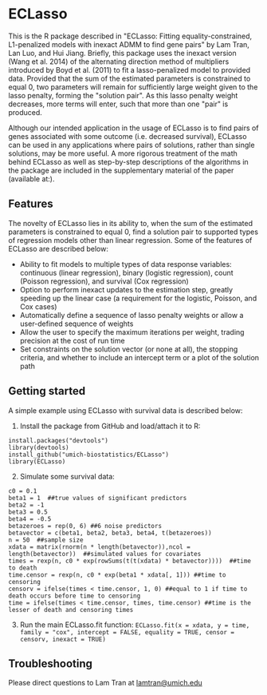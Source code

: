 # ECLasso

This is the R package described in "ECLasso: Fitting equality-constrained, L1-penalized models with inexact ADMM to find gene pairs" by Lam Tran, Lan Luo, and Hui Jiang. Briefly, this package uses the inexact version (Wang et al. 2014) of the alternating direction method of multipliers introduced by Boyd et al. (2011) to fit a lasso-penalized model to provided data. Provided that the sum of the estimated parameters is constrained to equal 0, two parameters will remain for sufficiently large weight given to the lasso penalty, forming the "solution pair". As this lasso penalty weight decreases, more terms will enter, such that more than one "pair" is produced.

Although our intended application in the usage of ECLasso is to find pairs of genes associated with some outcome (i.e. decreased survival), ECLasso can be used in any applications where pairs of solutions, rather than single solutions, may be more useful. A more rigorous treatment of the math behind ECLasso as well as step-by-step descriptions of the algorithms in the package are included in the supplementary material of the paper (available at:). 

## Features
The novelty of ECLasso lies in its ability to, when the sum of the estimated parameters is constrained to equal 0, find a solution pair to supported types of regression models other than linear regression.  Some of the features of ECLasso are described below:
* Ability to fit models to multiple types of data response variables: continuous (linear regression), binary (logistic regression), count (Poisson regression), and survival (Cox regression)
* Option to perform inexact updates to the estimation step, greatly speeding up the linear case (a requirement for the logistic, Poisson, and Cox cases)  
* Automatically define a sequence of lasso penalty weights or allow a user-defined sequence of weights 
* Allow the user to specify the maximum iterations per weight, trading precision at the cost of run time
* Set constraints on the solution vector (or none at all), the stopping criteria, and whether to include an intercept term or a plot of the solution path

## Getting started
A simple example using ECLasso with survival data is described below:
1. Install the package from GitHub and load/attach it to R: 
````
install.packages("devtools")
library(devtools)
install_github("umich-biostatistics/ECLasso")
library(ECLasso)
````
2. Simulate some survival data:
`````````````
c0 = 0.1
beta1 = 1  ##true values of significant predictors
beta2 = -1
beta3 = 0.5
beta4 = -0.5
betazeroes = rep(0, 6) ##6 noise predictors 
betavector = c(beta1, beta2, beta3, beta4, t(betazeroes))
n = 50  ##sample size
xdata = matrix(rnorm(n * length(betavector)),ncol = length(betavector))  ##simulated values for covariates
times = rexp(n, c0 * exp(rowSums(t(t(xdata) * betavector))))  ##time to death
time.censor = rexp(n, c0 * exp(beta1 * xdata[, 1])) ##time to censoring
censorv = ifelse(times < time.censor, 1, 0) ##equal to 1 if time to death occurs before time to censoring 
time = ifelse(times < time.censor, times, time.censor) ##time is the lesser of death and censoring times
`````````````
3. Run the main ECLasso.fit function:
`
ECLasso.fit(x = xdata, y = time, family = "cox", intercept = FALSE, equality = TRUE, censor = censorv, inexact = TRUE)
`
## Troubleshooting
Please direct questions to Lam Tran at lamtran@umich.edu


